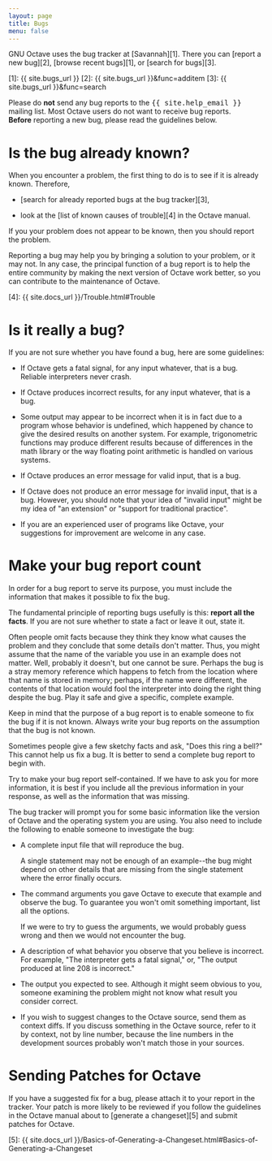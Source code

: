 ```yaml
---
layout: page
title: Bugs
menu: false
---
```


GNU Octave uses the bug tracker at [Savannah][1].
There you can [report a new bug][2], [browse recent bugs][1],
or [search for bugs][3].

[1]: {{ site.bugs_url }}
[2]: {{ site.bugs_url }}&func=additem
[3]: {{ site.bugs_url }}&func=search

<div class="row ">
<div class="columns small-11">
<div class="panel callout">
Please do <strong>not</strong> send any bug reports to the
<samp>{{ site.help_email }}</samp> mailing list.
Most Octave users do not want to receive bug reports.
</div>
</div>
</div>

<div class="row ">
<div class="columns small-11">
<div class="panel callout">
<strong>Before</strong> reporting a new bug, please read the guidelines below.
</div>
</div>
</div>



# Is the bug already known?

When you encounter a problem,
the first thing to do is to see if it is already known.
Therefore,

- [search for already reported bugs at the bug tracker][3],

- look at the [list of known causes of trouble][4] in the Octave manual.

If you your problem does not appear to be known,
then you should report the problem.

Reporting a bug may help you by bringing a solution to your problem,
or it may not.  In any case, the principal function of a bug report is
to help the entire community by making the next version of Octave work
better, so you can contribute to the maintenance of Octave.

[4]: {{ site.docs_url }}/Trouble.html#Trouble



# Is it really a bug?

If you are not sure whether you have found a bug, here are some guidelines:

- If Octave gets a fatal signal, for any input whatever, that is a bug.
  Reliable interpreters never crash.

- If Octave produces incorrect results, for any input whatever, that is a bug.

- Some output may appear to be incorrect when it is in fact due to a
  program whose behavior is undefined, which happened by chance to give
  the desired results on another system.  For example, trigonometric
  functions may produce different results because of differences in the
  math library or the way floating point arithmetic is handled on various
  systems.

- If Octave produces an error message for valid input, that is a bug.

- If Octave does not produce an error message for invalid input, that is
  a bug.  However, you should note that your idea of "invalid input"
  might be my idea of "an extension" or "support for traditional practice".

- If you are an experienced user of programs like Octave, your
  suggestions for improvement are welcome in any case.



# Make your bug report count

In order for a bug report to serve its purpose, you must include the
information that makes it possible to fix the bug.

The fundamental principle of reporting bugs usefully is this:
**report all the facts**.  If you are not sure whether to
state a fact or leave it out, state it.

Often people omit facts because they think they know what causes the
problem and they conclude that some details don't matter.  Thus, you
might assume that the name of the variable you use in an example does
not matter.  Well, probably it doesn't, but one cannot be sure.
Perhaps the bug is a stray memory reference which happens to fetch
from the location where that name is stored in memory; perhaps, if the
name were different, the contents of that location would fool the
interpreter into doing the right thing despite the bug.  Play it safe
and give a specific, complete example.

Keep in mind that the purpose of a bug report is to enable someone to
fix the bug if it is not known. Always write your bug reports on
the assumption that the bug is not known.

Sometimes people give a few sketchy facts and ask, "Does this ring a
bell?"  This cannot help us fix a bug.  It is better to send a complete
bug report to begin with.

Try to make your bug report self-contained.  If we have to ask you for
more information, it is best if you include all the previous information
in your response, as well as the information that was missing.

The bug tracker will prompt you for some basic information like
the version of Octave and the operating system you are using.  You
also need to include the following to enable someone to
investigate the bug:

- A complete input file that will reproduce the bug.

  A single statement may not be enough of an example--the bug might
  depend on other details that are missing from the single statement where
  the error finally occurs.

- The command arguments you gave Octave to execute that example
  and observe the bug.  To guarantee you won't omit something important,
  list all the options.

  If we were to try to guess the arguments, we would probably guess wrong
  and then we would not encounter the bug.

- A description of what behavior you observe that you believe is incorrect.
  For example, "The interpreter gets a fatal signal," or, "The output produced
  at line 208 is incorrect."

- The output you expected to see.  Although it might seem obvious to you,
  someone examining the problem might not know what result you consider
  correct.

- If you wish to suggest changes to the Octave source, send them as context
  diffs.  If you discuss something in the Octave source, refer to it by
  context, not by line number, because the line numbers in the development
  sources probably won't match those in your sources.



# Sending Patches for Octave

If you have a suggested fix for a bug, please attach it to your report in
the tracker.  Your patch is more likely to be reviewed if you follow the
guidelines in the Octave manual about to [generate a changeset][5]
and submit patches for Octave.

[5]: {{ site.docs_url }}/Basics-of-Generating-a-Changeset.html#Basics-of-Generating-a-Changeset
